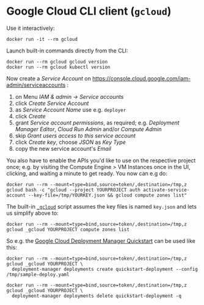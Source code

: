 # Google Cloud CLI client (`gcloud`)

Use it interactively:

    docker run -it --rm gcloud

Launch built-in commands directly from the CLI:

    docker run --rm gcloud gcloud version
    docker run --rm gcloud kubectl version

Now create a _Service Account_ on https://console.cloud.google.com/iam-admin/serviceaccounts :

1. on Menu _IAM & admin -> Service accounts_
1. click _Create Service Account_
1. as _Service Account Name_ use e.g. `deployer`
1. click _Create_
1. grant _Service account permissions_, as required; e.g. _Deployment Manager Editor_, _Cloud Run Admin_ and/or _Compute Admin_
1. skip _Grant users access to this service account_
1. click _Create key_, choose _JSON_ as _Key Type_
1. copy the new service account's _Email_

You also have to enable the APIs you'd like to use on the respective project once;
e.g. by visiting the Compute Engine > VM Instances once in the UI, clicking, and
waiting a minute to get ready.  You now can e.g do:

    docker run --rm --mount=type=bind,source=token/,destination=/tmp,z gcloud bash -c "gcloud --project YOURPROJECT auth activate-service-account --key-file=/tmp/YOURKEY.json && gcloud compute zones list"

The built-in [`_gcloud`](_gcloud) script assumes the key files is named `key.json` and lets us simplify above to:

    docker run --rm --mount=type=bind,source=token/,destination=/tmp,z gcloud _gcloud YOURPROJECT compute zones list

So e.g. the [Google Cloud Deployment Manager Quickstart](https://cloud.google.com/deployment-manager/) can be used like this:

    docker run --rm --mount=type=bind,source=token/,destination=/tmp,z gcloud _gcloud YOURPROJECT \
      deployment-manager deployments create quickstart-deployment --config /tmp/sample-deploy.yaml

    docker run --rm --mount=type=bind,source=token/,destination=/tmp,z gcloud _gcloud YOURPROJECT \
      deployment-manager deployments delete quickstart-deployment -q
